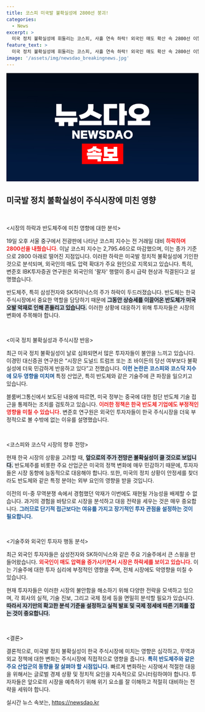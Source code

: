 ```yaml
---
title: 코스피 미국발 불확실성에 2800선 붕괴!
categories:
  - News
excerpt: >
  미국 정치 불확실성에 휘둘리는 코스피, 사흘 연속 하락! 외국인 매도 확산 속 2800선 이탈로 반도체주도 타격. 삼성전자와 SK하이닉스, 투자 심리 회복은 언제? 클릭해서 더 알아보세요!
feature_text: >
  미국 정치 불확실성에 휘둘리는 코스피, 사흘 연속 하락! 외국인 매도 확산 속 2800선 이탈로 반도체주도 타격. 삼성전자와 SK하이닉스, 투자 심리 회복은 언제? 클릭해서 더 알아보세요!
image: '/assets/img/newsdao_breakingnews.jpg'
---
```


<p><img src="/assets/img/newsdao_breakingnews.jpg" alt="implanttips 속보" /></p>

<h2 data-ke-size="size26">미국발 정치 불확실성이 주식시장에 미친 영향</h2>

<p data-ke-size="size16">&nbsp;</p>  

<p>&lt;시장의 하락과 반도체주에 미친 영향에 대한 분석&gt;</p>

<p data-ke-size="size16">19일 오후 서울 중구에서 전광판에 나타난 코스피 지수는 전 거래일 대비 <b><span style="color: #ee2323;">하락하며 2800선을 내줬습니다.</span></b> 이날 코스피 지수는 2,795.46으로 마감했으며, 이는 종가 기준으로 2800 아래로 떨어진 지점입니다. 이러한 하락은 미국발 정치적 불확실성에 기인한 것으로 분석되며, 외국인의 매도 압력 확대가 주요 원인으로 지목되고 있습니다. 특히, 변준호 IBK투자증권 연구원은 외국인의 '팔자' 행렬이 증시 급락 현상과 직결된다고 설명했습니다.</p>

<p data-ke-size="size16">반도체주, 특히 삼성전자와 SK하이닉스의 주가 하락이 두드러졌습니다. 반도체는 한국 주식시장에서 중요한 역할을 담당하기 때문에 <b><span style="background-color: #21538527;">그동안 상승세를 이끌어온 반도체가 미국오발 악재로 인해 흔들리고 있습니다.</span></b> 이러한 상황에 대응하기 위해 투자자들은 시장의 변화에 주목해야 합니다.</p>

<p data-ke-size="size16">&nbsp;</p>  

<p>&lt;미국 정치 불확실성과 주식시장 반응&gt;</p>

<p data-ke-size="size16">최근 미국 정치 불확실성이 날로 심화되면서 많은 투자자들이 불안을 느끼고 있습니다. 이경민 대신증권 연구원은 “시장은 도널드 트럼프 또는 조 바이든의 당선 여부보다 불확실성에 더욱 민감하게 반응하고 있다”고 전했습니다. <b><span style="color: #1a5490;">이런 논란은 코스피와 코스닥 지수에 모두 영향을 미치며</span></b> 특정 산업군, 특히 반도체와 같은 기술주에 큰 파장을 일으키고 있습니다.</p>

<p data-ke-size="size16">블룸버그통신에서 보도된 내용에 따르면, 미국 정부는 중국에 대한 첨단 반도체 기술 접근을 통제하는 조치를 검토하고 있습니다. <b><span style="color: #ee2323;">이러한 정책은 한국 반도체 기업에도 부정적인 영향을 미칠 수 있습니다.</span></b> 변준호 연구원은 외국인 투자자들이 한국 주식시장을 더욱 부정적으로 볼 수밖에 없는 이유를 설명했습니다. </p>

<p data-ke-size="size16">&nbsp;</p>  

<p>&lt;코스피와 코스닥 시장의 향후 전망&gt;</p>

<p data-ke-size="size16">현재 한국 시장의 상황을 고려할 때, <b><span style="background-color: #21538527;">앞으로의 주가 전망은 불확실성이 클 것으로 보입니다.</span></b> 반도체주를 비롯한 주요 산업군은 미국의 정책 변화에 매우 민감하기 때문에, 투자자들은 시장 동향에 능동적으로 대응해야 합니다. 또한, 미국의 정치 상황이 안정세를 찾더라도 반도체와 같은 특정 분야는 외부 요인의 영향을 받을 것입니다.</p>

<p data-ke-size="size16">이전의 미-중 무역분쟁 속에서 경험했던 악재가 이번에도 재현될 가능성을 배제할 수 없습니다. 과거의 경험을 바탕으로 시장을 분석하고 대응 전략을 세우는 것은 매우 중요합니다. <b><span style="color: #1a5490;">그러므로 단기적 접근보다는 여유를 가지고 장기적인 투자 관점을 설정하는 것이 필요합니다.</span></b></p>

<p data-ke-size="size16">&nbsp;</p>  

<p>&lt;기술주와 외국인 투자자 행동 분석&gt;</p>

<p data-ke-size="size16">최근 외국인 투자자들은 삼성전자와 SK하이닉스와 같은 주요 기술주에서 큰 스윙을 만들어왔습니다. <b><span style="color: #ee2323;">외국인이 매도 압력을 증가시키면서 시장은 하락세를 보이고 있습니다.</span></b> 이는 기술주에 대한 투자 심리에 부정적인 영향을 주며, 전체 시장에도 악영향을 미칠 수 있습니다.</p>

<p data-ke-size="size16">현재 투자자들은 이러한 시장의 불안함을 해소하기 위해 다양한 전략을 모색하고 있으며, 각 회사의 실적, 기술 진보, 그리고 국제 정세 등을 면밀히 분석할 필요가 있습니다. <b><span style="background-color: #21538527;">따라서 자기만의 확고한 분석 기준을 설정하고 실적 발표 및 국제 정세에 따른 기회를 잡는 것이 중요합니다.</span></b></p>

<p data-ke-size="size16">&nbsp;</p>  

<p>&lt;결론&gt;</p>

<p data-ke-size="size16">결론적으로, 미국발 정치 불확실성이 한국 주식시장에 미치는 영향은 심각하고, 무역과 외교 정책에 대한 변화는 주식시장에 직접적으로 영향을 줍니다. <b><span style="color: #1a5490;">특히 반도체주와 같은 주요 산업군의 동향을 잘 살펴야 할 시점입니다.</span></b> 빠르게 변화하는 시장에서 적절한 대응을 위해서는 글로벌 경제 상황 및 정치적 요인을 지속적으로 모니터링하여야 합니다. 투자자들은 앞으로의 시장을 예측하기 위해 위기 요소를 잘 이해하고 적절히 대비하는 전략을 세워야 합니다.</p>
실시간 뉴스 속보는, <a href="https://newsdao.kr" rel="dofollow">https://newsdao.kr</a>


